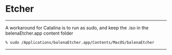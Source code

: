 
# Etcher

---

A workaround for Catalina is to run as sudo, and keep the .iso in the belenaEtcher.app content folder

    % sudo /Applications/balenaEtcher.app/Contents/MacOS/balenaEtcher

---